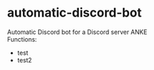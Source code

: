 # automatic-discord-bot
Automatic Discord bot for a Discord server ANKE
<br>
Functions:
<br>
* test
* test2
